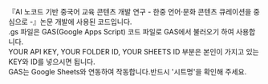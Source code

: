 『AI 노코드 기반 중국어 교육 콘텐츠 개발 연구 - 한중 언어·문화 콘텐츠 큐레이션을 중심으로 -』논문 개발에 사용된 코드입니다. <br>
.gs 파일은 GAS(Google Apps Script) 코드 파일로 GAS에서 불러오기 하여 사용합니다. <br>
YOUR API KEY, YOUR FOLDER ID, YOUR SHEETS ID 부분은 본인이 가지고 있는 KEY와 ID를 넣으시면 됩니다. <br>
GAS는 Google Sheets와 연동하여 작동합니다.반드시 '시트명'을 확인해 주세요. 
